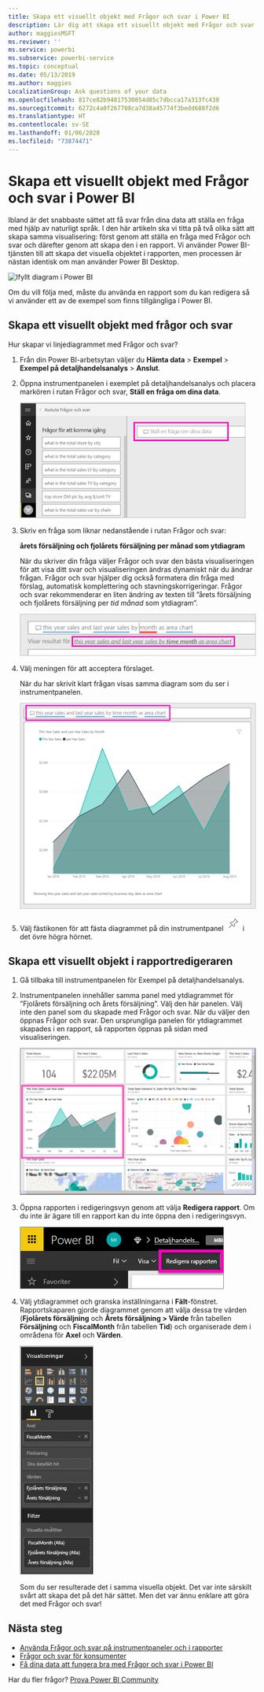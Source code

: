 ```yaml
---
title: Skapa ett visuellt objekt med Frågor och svar i Power BI
description: Lär dig att skapa ett visuellt objekt med Frågor och svar i Power BI-tjänsten, med hjälp av exemplet Detaljhandelsanalys
author: maggiesMSFT
ms.reviewer: ''
ms.service: powerbi
ms.subservice: powerbi-service
ms.topic: conceptual
ms.date: 05/13/2019
ms.author: maggies
LocalizationGroup: Ask questions of your data
ms.openlocfilehash: 817ce82b94817530854d85c7dbcca17a313fc438
ms.sourcegitcommit: 6272c4a0f267708ca7d38a45774f3bedd680f2d6
ms.translationtype: HT
ms.contentlocale: sv-SE
ms.lasthandoff: 01/06/2020
ms.locfileid: "73874471"
---
```

# <a name="create-a-visual-with-power-bi-qa"></a>Skapa ett visuellt objekt med Frågor och svar i Power BI

Ibland är det snabbaste sättet att få svar från dina data att ställa en fråga med hjälp av naturligt språk.  I den här artikeln ska vi titta på två olika sätt att skapa samma visualisering: först genom att ställa en fråga med Frågor och svar och därefter genom att skapa den i en rapport. Vi använder Power BI-tjänsten till att skapa det visuella objektet i rapporten, men processen är nästan identisk om man använder Power BI Desktop.

![Ifyllt diagram i Power BI](media/power-bi-visualization-introduction-to-q-and-a/power-bi-qna-create-visual.png)

Om du vill följa med, måste du använda en rapport som du kan redigera så vi använder ett av de exempel som finns tillgängliga i Power BI.

## <a name="create-a-visual-with-qa"></a>Skapa ett visuellt objekt med frågor och svar

Hur skapar vi linjediagrammet med Frågor och svar?

1. Från din Power BI-arbetsytan väljer du **Hämta data** \> **Exempel** \> **Exempel på detaljhandelsanalys** > **Anslut**.

1. Öppna instrumentpanelen i exemplet på detaljhandelsanalys och placera markören i rutan Frågor och svar, **Ställ en fråga om dina data**.

    ![Placera markören i rutan Frågor och svar](media/power-bi-visualization-introduction-to-q-and-a/power-bi-qna-cursor-in-qna-box.png)

2. Skriv en fråga som liknar nedanstående i rutan Frågor och svar:
   
    **årets försäljning och fjolårets försäljning per månad som ytdiagram**
   
    När du skriver din fråga väljer Frågor och svar den bästa visualiseringen för att visa ditt svar och visualiseringen ändras dynamiskt när du ändrar frågan. Frågor och svar hjälper dig också formatera din fråga med förslag, automatisk komplettering och stavningskorrigeringar. Frågor och svar rekommenderar en liten ändring av texten till ”årets försäljning och fjolårets försäljning per *tid månad* som ytdiagram”.  

    ![Korrigerad formulering i Frågor och svar](media/power-bi-visualization-introduction-to-q-and-a/power-bi-qna-corrected-create-filled-chart.png)

4. Välj meningen för att acceptera förslaget. 
   
   När du har skrivit klart frågan visas samma diagram som du ser i instrumentpanelen.
   
   ![Ifyllt ytdiagram i Frågor och svar](media/power-bi-visualization-introduction-to-q-and-a/power-bi-qna-create-filled-chart.png)

4. Välj fästikonen för att fästa diagrammet på din instrumentpanel ![Fästikon](media/power-bi-visualization-introduction-to-q-and-a/pinnooutline.png) i det övre högra hörnet.

## <a name="create-a-visual-in-the-report-editor"></a>Skapa ett visuellt objekt i rapportredigeraren

1. Gå tillbaka till instrumentpanelen för Exempel på detaljhandelsanalys.
   
2. Instrumentpanelen innehåller samma panel med ytdiagrammet för ”Fjolårets försäljning och årets försäljning”.  Välj den här panelen. Välj inte den panel som du skapade med Frågor och svar. När du väljer den öppnas Frågor och svar. Den ursprungliga panelen för ytdiagrammet skapades i en rapport, så rapporten öppnas på sidan med visualiseringen.

    ![Instrumentpanelen för Exempel på detaljhandelsanalys](media/power-bi-visualization-introduction-to-q-and-a/power-bi-dashboard.png)

1. Öppna rapporten i redigeringsvyn genom att välja **Redigera rapport**.  Om du inte är ägare till en rapport kan du inte öppna den i redigeringsvyn.
   
    ![Knappen Redigera rapport](media/power-bi-visualization-introduction-to-q-and-a/power-bi-edit-report.png)
4. Välj ytdiagrammet och granska inställningarna i **Fält**-fönstret.  Rapportskaparen gjorde diagrammet genom att välja dessa tre värden (**Fjolårets försäljning** och **Årets försäljning > Värde** från tabellen **Försäljning** och **FiscalMonth** från tabellen **Tid**) och organiserade dem i områdena för **Axel** och **Värden**.
   
    ![Visualiseringsfönster](media/power-bi-visualization-introduction-to-q-and-a/gnatutorial_3-new.png)

    Som du ser resulterade det i samma visuella objekt. Det var inte särskilt svårt att skapa det på det här sättet. Men det var ännu enklare att göra det med Frågor och svar!

## <a name="next-steps"></a>Nästa steg

- [Använda Frågor och svar på instrumentpaneler och i rapporter](power-bi-tutorial-q-and-a.md)  
- [Frågor och svar för konsumenter](consumer/end-user-q-and-a.md)
- [Få dina data att fungera bra med Frågor och svar i Power BI](service-prepare-data-for-q-and-a.md)

Har du fler frågor? [Prova Power BI Community](https://community.powerbi.com/)

